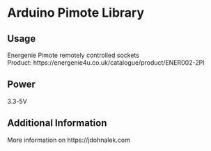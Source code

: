 <h1>Arduino Pimote Library</h1>

<h2>Usage</h2>
Energenie Pimote remotely controlled sockets<br />
Product: https://energenie4u.co.uk/catalogue/product/ENER002-2PI

<h2>Power</h2>
3.3-5V

<h2>Additional Information</h2>
More information on https://jdohnalek.com
